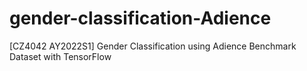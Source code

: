 # gender-classification-Adience
[CZ4042 AY2022S1] Gender Classification using Adience Benchmark Dataset  with TensorFlow
